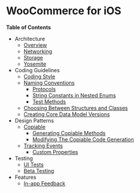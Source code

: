 # WooCommerce for iOS

**Table of Contents**

- Architecture
    - [Overview](architecture-overview.md)
    - [Networking](NETWORKING.md)
    - [Storage](STORAGE.md)
    - [Yosemite](YOSEMITE.md)
- Coding Guidelines
    - [Coding Style](#coding-style)
    - [Naming Conventions](naming-conventions.md)
        - [Protocols](naming-conventions.md#protocols)
        - [String Constants in Nested Enums](naming-conventions.md#string-constants-in-nested-enums)
        - [Test Methods](naming-conventions.md#test-methods)
    - [Choosing Between Structures and Classes](choosing-between-structs-and-classes.md)
    - [Creating Core Data Model Versions](creating-core-data-model-versions.md)
- Design Patterns
    - [Copiable](copiable.md)
        - [Generating Copiable Methods](copiable.md#generating-copiable-methods)
        - [Modifying The Copiable Code Generation](copiable.md#modifying-the-copiable-code-generation)
    - [Tracking Events](tracking-events.md)
        - [Custom Properties](tracking-events.md#custom-properties)
- Testing
    - [UI Tests](UI-TESTS.md)
    - [Beta Testing](https://woocommercehalo.wordpress.com/setup/join-ios-beta/)
- Features
    - [In-app Feedback](in-app-feedback.md)
